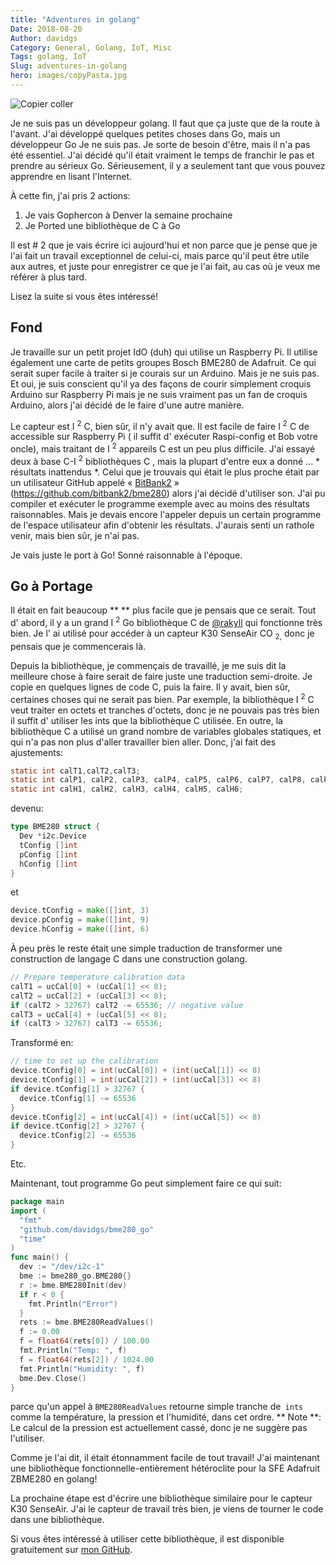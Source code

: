 ```yaml
---
title: "Adventures in golang"
Date: 2018-08-20
Author: davidgs
Category: General, Golang, IoT, Misc
Tags: golang, IoT
Slug: adventures-in-golang
hero: images/copyPasta.jpg
---
```


![Copier coller](/posts/category/programming/images/copyPasta.jpg)

Je ne suis pas un développeur golang. Il faut que ça juste que de la route à l'avant. J'ai développé quelques petites choses dans Go, mais un développeur Go Je ne suis pas. Je sorte de besoin d'être, mais il n'a pas été essentiel. J'ai décidé qu'il était vraiment le temps de franchir le pas et prendre au sérieux Go. Sérieusement, il y a seulement tant que vous pouvez apprendre en lisant l'Internet.

À cette fin, j'ai pris 2 actions:

1. Je vais Gophercon à Denver la semaine prochaine
2. Je Ported une bibliothèque de C à Go

Il est # 2 que je vais écrire ici aujourd'hui et non parce que je pense que je l'ai fait un travail exceptionnel de celui-ci, mais parce qu'il peut être utile aux autres, et juste pour enregistrer ce que je l'ai fait, au cas où je veux me référer à plus tard.

Lisez la suite si vous êtes intéressé!

## Fond

Je travaille sur un petit projet IdO (duh) qui utilise un Raspberry Pi. Il utilise également une carte de petits groupes Bosch BME280 de Adafruit. Ce qui serait super facile à traiter si je courais sur un Arduino. Mais je ne suis pas. Et oui, je suis conscient qu'il ya des façons de courir simplement croquis Arduino sur Raspberry Pi mais je ne suis vraiment pas un fan de croquis Arduino, alors j'ai décidé de le faire d'une autre manière.

Le capteur est I <sup>2</sup> C, bien sûr, il n'y avait que. Il est facile de faire I <sup>2</sup> C de accessible sur Raspberry Pi ( il suffit d' exécuter Raspi-config et Bob votre oncle), mais traitant de I <sup>2</sup> appareils C est un peu plus difficile. J'ai essayé deux à base C-I <sup>2</sup> bibliothèques C , mais la plupart d'entre eux a donné ... * résultats inattendus *. Celui que je trouvais qui était le plus proche était par un utilisateur GitHub appelé « [BitBank2](https://github.com/bitbank2) » (https://github.com/bitbank2/bme280) alors j'ai décidé d'utiliser son. J'ai pu compiler et exécuter le programme exemple avec au moins des résultats raisonnables. Mais je devais encore l'appeler depuis un certain programme de l'espace utilisateur afin d'obtenir les résultats. J'aurais senti un rathole venir, mais bien sûr, je n'ai pas.

Je vais juste le port à Go! Sonné raisonnable à l'époque.

## Go à Portage

Il était en fait beaucoup ** ** plus facile que je pensais que ce serait. Tout d' abord, il y a un grand I <sup>2</sup> Go bibliothèque C de [@rakyll](https://twitter.com/rakyll) qui fonctionne très bien. Je l' ai utilisé pour accéder à un capteur K30 SenseAir CO <sub>2,</sub> donc je pensais que je commencerais là.

Depuis la bibliothèque, je commençais de travaillé, je me suis dit la meilleure chose à faire serait de faire juste une traduction semi-droite. Je copie en quelques lignes de code C, puis la faire. Il y avait, bien sûr, certaines choses qui ne serait pas bien. Par exemple, la bibliothèque I <sup>2</sup> C veut traiter en octets et tranches d'octets, donc je ne pouvais pas très bien il suffit d' utiliser les ints que la bibliothèque C utilisée. En outre, la bibliothèque C a utilisé un grand nombre de variables globales statiques, et qui n'a pas non plus d'aller travailler bien aller. Donc, j'ai fait des ajustements:

```c
static int calT1,calT2,calT3;
static int calP1, calP2, calP3, calP4, calP5, calP6, calP7, calP8, calP9;
static int calH1, calH2, calH3, calH4, calH5, calH6;
```

devenu:

```go
type BME280 struct {
  Dev *i2c.Device
  tConfig []int
  pConfig []int
  hConfig []int
}
```

et

```go
device.tConfig = make([]int, 3)
device.pConfig = make([]int, 9)
device.hConfig = make([]int, 6)
```

À peu près le reste était une simple traduction de transformer une construction de langage C dans une construction golang.

```c
// Prepare temperature calibration data
calT1 = ucCal[0] + (ucCal[1] << 8);
calT2 = ucCal[2] + (ucCal[3] << 8);
if (calT2 > 32767) calT2 -= 65536; // negative value
calT3 = ucCal[4] + (ucCal[5] << 8);
if (calT3 > 32767) calT3 -= 65536;
```

Transformé en:

```go
// time to set up the calibration
device.tConfig[0] = int(ucCal[0]) + (int(ucCal[1]) << 8)
device.tConfig[1] = int(ucCal[2]) + (int(ucCal[3]) << 8)
if device.tConfig[1] > 32767 {
  device.tConfig[1] -= 65536
}
device.tConfig[2] = int(ucCal[4]) + (int(ucCal[5]) << 8)
if device.tConfig[2] > 32767 {
  device.tConfig[2] -= 65536
}
```

Etc.

Maintenant, tout programme Go peut simplement faire ce qui suit:

```go
package main
import (
  "fmt"
  "github.com/davidgs/bme280_go"
  "time"
)
func main() {
  dev := "/dev/i2c-1"
  bme := bme280_go.BME280{}
  r := bme.BME280Init(dev)
  if r < 0 {
    fmt.Println("Error")
  }
  rets := bme.BME280ReadValues()
  f := 0.00
  f = float64(rets[0]) / 100.00
  fmt.Println("Temp: ", f)
  f = float64(rets[2]) / 1024.00
  fmt.Println("Humidity: ", f)
  bme.Dev.Close()
}
```

parce qu'un appel à `BME280ReadValues` retourne simple tranche de` ints` comme la température, la pression et l'humidité, dans cet ordre. ** Note **: Le calcul de la pression est actuellement cassé, donc je ne suggère pas l'utiliser.

Comme je l'ai dit, il était étonnamment facile de tout travail! J'ai maintenant une bibliothèque fonctionnelle-entièrement hétéroclite pour la SFE Adafruit ZBME280 en golang!

La prochaine étape est d'écrire une bibliothèque similaire pour le capteur K30 SenseAir. J'ai le capteur de travail très bien, je viens de tourner le code dans une bibliothèque.

Si vous êtes intéressé à utiliser cette bibliothèque, il est disponible gratuitement sur [mon GitHub](https://github.com/davidgs).
